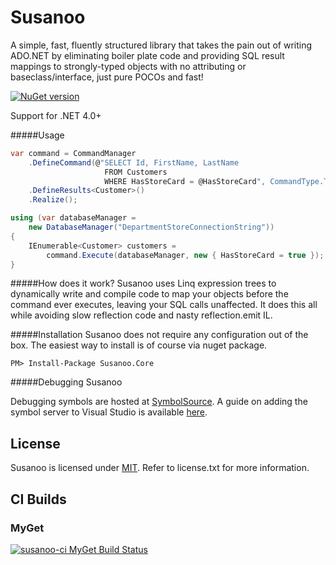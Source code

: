 Susanoo 
====
A simple, fast, fluently structured library that takes the pain out of writing ADO.NET by eliminating boiler plate code and providing SQL result mappings to strongly-typed objects with no attributing or baseclass/interface, just pure POCOs and fast! 

[![NuGet version](https://badge.fury.io/nu/Susanoo.Core.svg)](http://badge.fury.io/nu/Susanoo.Core)

Support for .NET 4.0+

#####Usage
```csharp
var command = CommandManager
    .DefineCommand(@"SELECT Id, FirstName, LastName 
                     FROM Customers
                     WHERE HasStoreCard = @HasStoreCard", CommandType.Text)
    .DefineResults<Customer>()
    .Realize();
```
```csharp
using (var databaseManager =
    new DatabaseManager("DepartmentStoreConnectionString"))
{
    IEnumerable<Customer> customers =
        command.Execute(databaseManager, new { HasStoreCard = true });
}
```

#####How does it work?
Susanoo uses Linq expression trees to dynamically write and compile code to map your objects before the command ever executes, leaving your SQL calls unaffected. It does this all while avoiding slow reflection code and nasty reflection.emit IL.

#####Installation
Susanoo does not require any configuration out of the box. The easiest way to install is of course via nuget package.

```
PM> Install-Package Susanoo.Core
```

#####Debugging Susanoo

Debugging symbols are hosted at [SymbolSource](http://www.symbolsource.org/MyGet/Metadata/susanoo/Project/Susanoo.Core).
A guide on adding the symbol server to Visual Studio is available [here](http://www.symbolsource.org/Public/Wiki/Using).

## License

Susanoo is licensed under [MIT](http://www.opensource.org/licenses/mit-license.php "Read more about the MIT license form"). Refer to license.txt for more information.

## CI Builds

### MyGet
[![susanoo-ci MyGet Build Status](https://www.myget.org/BuildSource/Badge/susanoo-ci?identifier=776e9352-77be-4427-b372-c091644d9568)](https://www.myget.org/)


